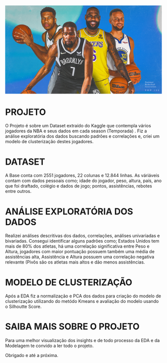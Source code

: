 
![NBA_PLAYERS](https://github.com/raynersa91/Clustering-NbaPlayers/blob/main/2021-top100-cover.png?raw=true)

# PROJETO
O Projeto é sobre um Dataset extraído do Kaggle que contempla vários jogadores da NBA e seus dados em cada season (Temporada) . Fiz a análise exploratória dos dados buscando padrões e correlações e, criei um modelo de clusterização destes jogadores.

# DATASET
A Base conta com 2551 jogadores, 22 colunas e 12.844 linhas. As váriáveis contam com dados pessoais como; idade do jogador, peso, altura, país, ano que foi draftado, colégio e dados de jogo; pontos, assistências, rebotes entre outros.

# ANÁLISE EXPLORATÓRIA DOS DADOS
Realizei análises descritivas dos dados, correlações, análises univariadas e bivariadas. Consegui identificar alguns padrões como; Estados Unidos tem mais de 80% dos atletas, há uma correlação significativa entre Peso e Altura, jogadores com maior pontuação possuem também uma média de assistências alta, Assistência e Altura possuem uma correlação negativa relevante (Pivôs são os atletas mais altos e dão menos assistências.

# MODELO DE CLUSTERIZAÇÃO
Após a EDA fiz a normalização e PCA dos dados para criação do modelo de clusterização utilizando do metódo Kmeans e avaliação do modelo usando o Silhoutte Score.

# SAIBA MAIS SOBRE O PROJETO
Para uma melhor visualização dos insights e de todo processo da EDA e da Modelagem te convido a ler todo o projeto.

Obrigado e até a próxima.

